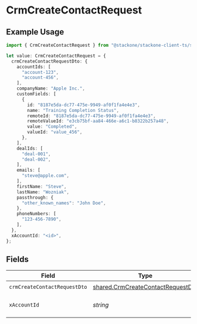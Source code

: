 # CrmCreateContactRequest

## Example Usage

```typescript
import { CrmCreateContactRequest } from "@stackone/stackone-client-ts/sdk/models/operations";

let value: CrmCreateContactRequest = {
  crmCreateContactRequestDto: {
    accountIds: [
      "account-123",
      "account-456",
    ],
    companyName: "Apple Inc.",
    customFields: [
      {
        id: "8187e5da-dc77-475e-9949-af0f1fa4e4e3",
        name: "Training Completion Status",
        remoteId: "8187e5da-dc77-475e-9949-af0f1fa4e4e3",
        remoteValueId: "e3cb75bf-aa84-466e-a6c1-b8322b257a48",
        value: "Completed",
        valueId: "value_456",
      },
    ],
    dealIds: [
      "deal-001",
      "deal-002",
    ],
    emails: [
      "steve@apple.com",
    ],
    firstName: "Steve",
    lastName: "Wozniak",
    passthrough: {
      "other_known_names": "John Doe",
    },
    phoneNumbers: [
      "123-456-7890",
    ],
  },
  xAccountId: "<id>",
};
```

## Fields

| Field                                                                                         | Type                                                                                          | Required                                                                                      | Description                                                                                   |
| --------------------------------------------------------------------------------------------- | --------------------------------------------------------------------------------------------- | --------------------------------------------------------------------------------------------- | --------------------------------------------------------------------------------------------- |
| `crmCreateContactRequestDto`                                                                  | [shared.CrmCreateContactRequestDto](../../../sdk/models/shared/crmcreatecontactrequestdto.md) | :heavy_check_mark:                                                                            | N/A                                                                                           |
| `xAccountId`                                                                                  | *string*                                                                                      | :heavy_check_mark:                                                                            | The account identifier                                                                        |